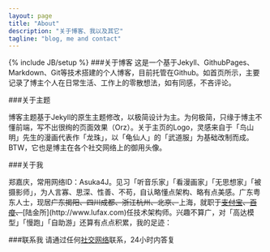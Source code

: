 ```yaml
---
layout: page
title: "About"
description: "关于博客、我以及其它"
tagline: "blog, me and contact"
---
```

{% include JB/setup %}
###关于博客
这是一个基于Jekyll、GithubPages、Markdown、Git等技术搭建的个人博客，目前托管在Github。如首页所示，主要记录了博主个人在日常生活、工作上的零散想法，如有同感，不吝评论。  
  
###关于主题
<center><img src=""></center>
博客主题基于Jekyll的原生主题修改，以极简设计为主。为何极简，只缘于博主不懂前端，写不出很绚的页面效果（Orz）。关于主页的Logo，灵感来自于「鸟山明」先生的漫画代表作「龙珠」，以「龟仙人」的「武道服」为基础改制而成。BTW，它也是博主在各个社交网络上的御用头像。  
  
###关于我
<center><img src=""></center>
郑嘉庆，常用网络ID：Asuka4J。见习「听音乐家」「看漫画家」「无思想家」「被摄影师」，为人言寡、思深、性善、不苟，自认略懂点架构、略有点美感。广东粤东人士，现居<del>广东揭阳、四川成都、浙江杭州、北京、</del>上海，就职于<del><a href="http://www.alipay.com">支付宝</a>、<a href="http://www.baidu.com">百度</a>、</del>[陆金所](http://www.lufax.com)任技术架构师。兴趣不算广，对「高达模型」「慢跑」「自助游」还算有点点积累，我的足迹：  
<center><img src=""/></center>  
  
###联系我
请通过任何[社交网络](http://jiaqing.me/links.html)联系，24小时内答复  
  